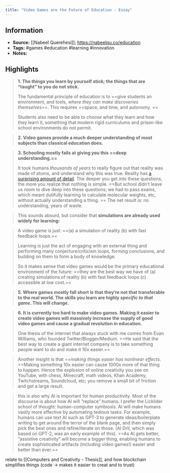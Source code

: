 ```yaml
---
title: "Video Games are the Future of Education - Essay"
---
```

## Information
- **Source:** [[Nabeel Querehesi]]; https://nabeelqu.co/education
- **Tags:** #games #education #learning #innovation  
- **Notes:** 
## Highlights
> **1. The things you learn by yourself stick; the things that are “taught” to you do not stick.**  
> 
> The fundamental principle of education is to ==give students an environment, and tools, _where they can make discoveries themselves_==. This requires ==space, and time, and autonomy.  ==
> 
> Students also need to be able to _choose_ what they learn and how they learn it, something that modern rigid curriculums and prison-like school environments do not permit.

> **2. Video games provide a much deeper understanding of most subjects than classical education does.**

> **3. Schooling mostly fails at giving you this ==deep understanding.==**
>
>  It took humans _thousands of years_ to really figure out that reality was made of atoms, and understand why this was true. Reality has [a surprising amount of detail](http://johnsalvatier.org/blog/2017/reality-has-a-surprising-amount-of-detail). The deeper you get into these questions, the more you realize that nothing is simple. ==But school didn’t leave us room to dive deep into these questions; we had to pass exams, which meant dutifully learning to calculate molecular weights, etc, without actually understanding a thing.  ==
>  The net result is: no understanding, years of waste.  
  
> This sounds absurd, but consider that **simulations are already used widely for learning:**

> A video game is just: ==(a) a simulation of reality  (b) with fast feedback loops.== 
> 
> Learning is just the act of engaging with an external thing and performing many conjecture/criticism loops, forming conclusions, and building on them to form a body of knowledge.  
> 
> So it makes sense that video games would be the primary educational environment of the future: ==they are the best way we have of (a) creating simulations of reality (b) with fast feedback loops (c) accessible at low cost.==

> **5. Where games mostly fall short is that they’re not that transferable to the real world. The skills you learn are highly _specific to that game_. This will change.**

> **6. It is currently too hard to make video games. Making it easier to create video games will massively increase the supply of good video games and cause a gradual revolution in education.**
> 
> One thesis of the internet that always stuck with me comes from Evan Williams, who founded Twitter/Blogger/Medium. ==He said that the best way to create a giant internet company is to take something people want to do and make it 10x easier.==

> Another insight is that ==_making things easier has nonlinear effects_. ==Making something 10x easier can cause 1000x more of that thing to happen. Hence the explosion of online creativity you see on YouTube, with chess, Minecraft, math videos, Khan Academy, Twitchstreams, Soundcloud, etc; you remove a small bit of friction and get a large result.

> this is also why AI is important for human productivity. Most of the discourse is about how AI will “replace” humans. I prefer the Licklider school of thought: human-computer symbiosis. AI will make humans vastly more effective by automating tedious tasks. For example, humans can use text AI such as GPT-3 to generate ideas/boilerplate writing to get around the terror of the blank page, and then simply pick the best ones and refine/iterate on those. (AI Dril, which was based on GPT-2, was an early example of this). ==As AI gets better, “assistive creativity” will become a bigger thing, enabling humans to create sophisticated artifacts (including video games!) easier and better than ever.==

relate to [[Computers and Creativity - Thesis]], and how blockchain simplifies things (code -> makes it easier to creat and to trust)